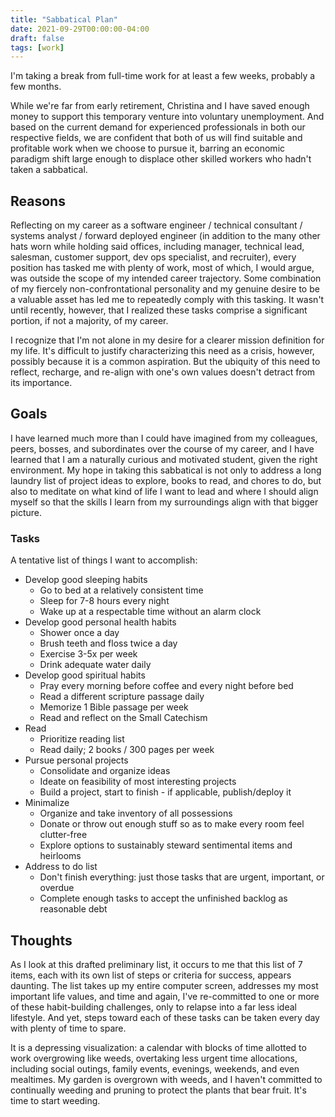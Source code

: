 ```yaml
---
title: "Sabbatical Plan"
date: 2021-09-29T00:00:00-04:00
draft: false
tags: [work]
---
```


I'm taking a break from full-time work for at least a few weeks, probably a few months.

While we're far from early retirement, Christina and I have saved enough money to support this temporary venture into voluntary unemployment. And based on the current demand for experienced professionals in both our respective fields, we are confident that both of us will find suitable and profitable work when we choose to pursue it, barring an economic paradigm shift large enough to displace other skilled workers who hadn't taken a sabbatical.

## Reasons

Reflecting on my career as a software engineer / technical consultant / systems analyst / forward deployed engineer (in addition to the many other hats worn while holding said offices, including manager, technical lead, salesman, customer support, dev ops specialist, and recruiter), every position has tasked me with plenty of work, most of which, I would argue, was outside the scope of my intended career trajectory. Some combination of my fiercely non-confrontational personality and my genuine desire to be a valuable asset has led me to repeatedly comply with this tasking. It wasn't until recently, however, that I realized these tasks comprise a significant portion, if not a majority, of my career.

I recognize that I'm not alone in my desire for a clearer mission definition for my life. It's difficult to justify characterizing this need as a crisis, however, possibly because it is a common aspiration. But the ubiquity of this need to reflect, recharge, and re-align with one's own values doesn't detract from its importance.

## Goals

I have learned much more than I could have imagined from my colleagues, peers, bosses, and subordinates over the course of my career, and I have learned that I am a naturally curious and motivated student, given the right environment. My hope in taking this sabbatical is not only to address a long laundry list of project ideas to explore, books to read, and chores to do, but also to meditate on what kind of life I want to lead and where I should align myself so that the skills I learn from my surroundings align with that bigger picture.

### Tasks

A tentative list of things I want to accomplish:

* Develop good sleeping habits
  * Go to bed at a relatively consistent time
  * Sleep for 7-8 hours every night
  * Wake up at a respectable time without an alarm clock
* Develop good personal health habits
  * Shower once a day
  * Brush teeth and floss twice a day
  * Exercise 3-5x per week
  * Drink adequate water daily
* Develop good spiritual habits
  * Pray every morning before coffee and every night before bed
  * Read a different scripture passage daily
  * Memorize 1 Bible passage per week
  * Read and reflect on the Small Catechism
* Read
  * Prioritize reading list
  * Read daily; 2 books / 300 pages per week
* Pursue personal projects
  * Consolidate and organize ideas
  * Ideate on feasibility of most interesting projects
  * Build a project, start to finish - if applicable, publish/deploy it
* Minimalize
  * Organize and take inventory of all possessions
  * Donate or throw out enough stuff so as to make every room feel clutter-free
  * Explore options to sustainably steward sentimental items and heirlooms
* Address to do list
  * Don't finish everything: just those tasks that are urgent, important, or overdue
  * Complete enough tasks to accept the unfinished backlog as reasonable debt

## Thoughts

As I look at this drafted preliminary list, it occurs to me that this list of 7 items, each with its own list of steps or criteria for success, appears daunting. The list takes up my entire computer screen, addresses my most important life values, and time and again, I've re-committed to one or more of these habit-building challenges, only to relapse into a far less ideal lifestyle. And yet, steps toward each of these tasks can be taken every day with plenty of time to spare.

It is a depressing visualization: a calendar with blocks of time allotted to work overgrowing like weeds, overtaking less urgent time allocations, including social outings, family events, evenings, weekends, and even mealtimes. My garden is overgrown with weeds, and I haven't committed to continually weeding and pruning to protect the plants that bear fruit. It's time to start weeding.
